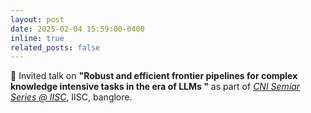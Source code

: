 ```yaml
---
layout: post
date: 2025-02-04 15:59:00-0400
inline: true
related_posts: false
---
```


🎤  Invited talk on **"Robust and efficient frontier pipelines for complex knowledge intensive tasks in the era of LLMs
"** as part of [*CNI Semiar Series @ IISC*](https://cni.iisc.ac.in/seminars/2025-02-04/), IISC, banglore.
